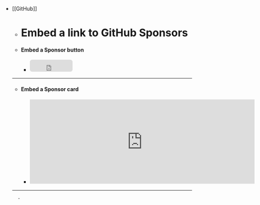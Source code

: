 - [[GitHub]]
	- # Embed a link to GitHub Sponsors
	- #### Embed a Sponsor button
		- <iframe src="https://github.com/sponsors/AmirhosseinOlyaei/button" title="Sponsor AmirhosseinOlyaei" height="32" width="114" style="border: 0; border-radius: 6px;"></iframe>
	- ---
	- #### Embed a Sponsor card
		- <iframe src="https://github.com/sponsors/AmirhosseinOlyaei/card" title="Sponsor AmirhosseinOlyaei" height="225" width="600" style="border: 0;"></iframe>
	- ---
		-
